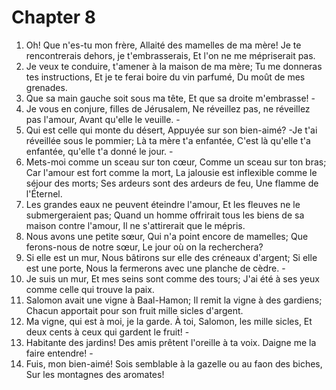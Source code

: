 # Chapter 8

1. Oh! Que n'es-tu mon frère, Allaité des mamelles de ma mère! Je te rencontrerais dehors, je t'embrasserais, Et l'on ne me mépriserait pas.
2. Je veux te conduire, t'amener à la maison de ma mère; Tu me donneras tes instructions, Et je te ferai boire du vin parfumé, Du moût de mes grenades.
3. Que sa main gauche soit sous ma tête, Et que sa droite m'embrasse! -
4. Je vous en conjure, filles de Jérusalem, Ne réveillez pas, ne réveillez pas l'amour, Avant qu'elle le veuille. -
5. Qui est celle qui monte du désert, Appuyée sur son bien-aimé? -Je t'ai réveillée sous le pommier; Là ta mère t'a enfantée, C'est là qu'elle t'a enfantée, qu'elle t'a donné le jour. -
6. Mets-moi comme un sceau sur ton cœur, Comme un sceau sur ton bras; Car l'amour est fort comme la mort, La jalousie est inflexible comme le séjour des morts; Ses ardeurs sont des ardeurs de feu, Une flamme de l'Éternel.
7. Les grandes eaux ne peuvent éteindre l'amour, Et les fleuves ne le submergeraient pas; Quand un homme offrirait tous les biens de sa maison contre l'amour, Il ne s'attirerait que le mépris.
8. Nous avons une petite sœur, Qui n'a point encore de mamelles; Que ferons-nous de notre sœur, Le jour où on la recherchera?
9. Si elle est un mur, Nous bâtirons sur elle des créneaux d'argent; Si elle est une porte, Nous la fermerons avec une planche de cèdre. -
10. Je suis un mur, Et mes seins sont comme des tours; J'ai été à ses yeux comme celle qui trouve la paix.
11. Salomon avait une vigne à Baal-Hamon; Il remit la vigne à des gardiens; Chacun apportait pour son fruit mille sicles d'argent.
12. Ma vigne, qui est à moi, je la garde. À toi, Salomon, les mille sicles, Et deux cents à ceux qui gardent le fruit! -
13. Habitante des jardins! Des amis prêtent l'oreille à ta voix. Daigne me la faire entendre! -
14. Fuis, mon bien-aimé! Sois semblable à la gazelle ou au faon des biches, Sur les montagnes des aromates!

